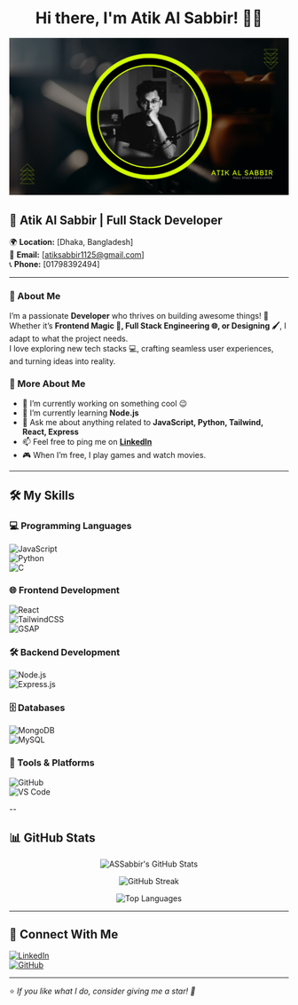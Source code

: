 <h1 align="center">Hi there, I'm Atik Al Sabbir! 👋🚀</h1>

<p align="center">
  <img src="https://raw.githubusercontent.com/ASSabbir/ASSabbir/refs/heads/main/Neon%20Green%20Modern%20Fitness%20Zoom%20Virtual%20Background.png" alt="Atik Al Sabbir Banner" />
</p>

## 💼 Atik Al Sabbir | Full Stack Developer  

🌍 **Location:** [Dhaka, Bangladesh]  
📧 **Email:** [atiksabbir1125@gmail.com]  
📞 **Phone:** [01798392494]  

---
### 🚀 About Me  

I’m a passionate **Developer** who thrives on building awesome things! 🚀  
Whether it’s **Frontend Magic 🎨, Full Stack Engineering 🌐, or Designing 🖌️**, I adapt to what the project needs.  
I love exploring new tech stacks 💻, crafting seamless user experiences, and turning ideas into reality.  

### 🌟 More About Me  

- 🔭  I’m currently working on something cool 😉  
- 🌱  I’m currently learning **Node.js**  
- 💬  Ask me about anything related to **JavaScript, Python, Tailwind, React, Express**  
- 📫  Feel free to ping me on **[LinkedIn](https://www.linkedin.com/in/atik-al-sabbir-008262232/)**  
- 🎮  When I’m free, I play games and watch movies.  

---

## 🛠️ My Skills  

### 💻 Programming Languages  
![JavaScript](https://img.shields.io/badge/JavaScript-F7DF1E?style=for-the-badge&logo=javascript&logoColor=black)  
![Python](https://img.shields.io/badge/Python-3776AB?style=for-the-badge&logo=python&logoColor=white)  
![C](https://img.shields.io/badge/C-00599C?style=for-the-badge&logo=c&logoColor=white)  

### 🌐 Frontend Development  
![React](https://img.shields.io/badge/React-61DAFB?style=for-the-badge&logo=react&logoColor=black)  
![TailwindCSS](https://img.shields.io/badge/TailwindCSS-06B6D4?style=for-the-badge&logo=tailwindcss&logoColor=white)  
![GSAP](https://img.shields.io/badge/GSAP-88CE02?style=for-the-badge&logo=greensock&logoColor=white)  

### 🛠 Backend Development  
![Node.js](https://img.shields.io/badge/Node.js-339933?style=for-the-badge&logo=nodedotjs&logoColor=white)  
![Express.js](https://img.shields.io/badge/Express.js-000000?style=for-the-badge&logo=express&logoColor=white)  

### 🗄 Databases  
![MongoDB](https://img.shields.io/badge/MongoDB-47A248?style=for-the-badge&logo=mongodb&logoColor=white)  
![MySQL](https://img.shields.io/badge/MySQL-4479A1?style=for-the-badge&logo=mysql&logoColor=white)  

### 🔧 Tools & Platforms  
![GitHub](https://img.shields.io/badge/GitHub-181717?style=for-the-badge&logo=github&logoColor=white)  
![VS Code](https://img.shields.io/badge/VS_Code-007ACC?style=for-the-badge&logo=visualstudiocode&logoColor=white)  

--

## 📊 GitHub Stats  

<p align="center">
  <img src="https://github-readme-stats.vercel.app/api?username=ASSabbir&show_icons=true&theme=radical&count_private=true&hide_border=true" alt="ASSabbir's GitHub Stats" />
</p>

<p align="center">
  <img src="https://github-readme-streak-stats.herokuapp.com/?user=ASSabbir&theme=radical&hide_border=true" alt="GitHub Streak" />
</p>

<p align="center">
  <img src="https://github-readme-stats.vercel.app/api/top-langs/?username=ASSabbir&layout=compact&theme=radical&hide_border=true" alt="Top Languages" />
</p>

---

## 🔗 Connect With Me  

[![LinkedIn](https://img.shields.io/badge/LinkedIn-0077B5?style=for-the-badge&logo=linkedin&logoColor=white)](https://www.linkedin.com/in/atik-al-sabbir-008262232/)  
[![GitHub](https://img.shields.io/badge/GitHub-181717?style=for-the-badge&logo=github&logoColor=white)](https://github.com/Atik-Al-Sabbir)  

---

⭐️ *If you like what I do, consider giving me a star! 🚀*

